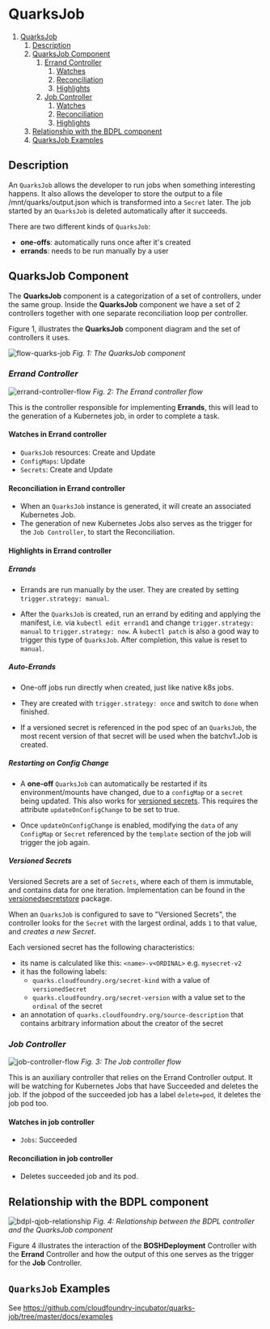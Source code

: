 # QuarksJob

1. [QuarksJob](#quarksjob)
   1. [Description](#description)
   2. [QuarksJob Component](#quarksjob-component)
      1. [Errand Controller](#errand-controller)
         1. [Watches](#watches-in-errand-controller)
         2. [Reconciliation](#reconciliation-in-errand-controller)
         3. [Highlights](#highlights-in-errand-controller)
      2. [Job Controller](#job-controller)
         1. [Watches](#watches-in-job-controller)
         2. [Reconciliation](#reconciliation-in-job-controller)
         3. [Highlights](#highlights-in-job-controller)
   3. [Relationship with the BDPL component](#relationship-with-the-bdpl-component)
   4. [QuarksJob Examples](#quarksjob-examples)

## Description

An `QuarksJob` allows the developer to run jobs when something interesting happens. It also allows the developer to store the output to a file /mnt/quarks/output.json which is transformed into a `Secret` later.
The job started by an `QuarksJob` is deleted automatically after it succeeds.

There are two different kinds of `QuarksJob`:

- **one-offs**: automatically runs once after it's created
- **errands**: needs to be run manually by a user

## QuarksJob Component

The **QuarksJob** component is a categorization of a set of controllers, under the same group. Inside the **QuarksJob** component we have a set of 2 controllers together with one separate reconciliation loop per controller.

Figure 1, illustrates the **QuarksJob** component diagram and the set of controllers it uses.

![flow-quarks-job](quarks_qjobcomponent_flow.png)
*Fig. 1: The QuarksJob component*

### **_Errand Controller_**

![errand-controller-flow](quarks_qjoberrandcontroller_flow.png)
*Fig. 2: The Errand controller flow*

This is the controller responsible for implementing **Errands**, this will lead to the generation of a Kubernetes job, in order to complete a task.

#### Watches in Errand controller

- `QuarksJob` resources: Create and Update
- `ConfigMaps`: Update
- `Secrets`: Create and Update

#### Reconciliation in Errand controller

- When an `QuarksJob` instance is generated, it will create an associated Kubernetes Job.
- The generation of new Kubernetes Jobs also serves as the trigger for the `Job Controller`, to start the Reconciliation.

#### Highlights in Errand controller

##### Errands

- Errands are run manually by the user. They are created by setting `trigger.strategy: manual`.

- After the `QuarksJob` is created, run an errand by editing and applying the
manifest, i.e. via `kubectl edit errand1` and change `trigger.strategy: manual` to `trigger.strategy: now`. A `kubectl patch` is also a good way to trigger this type of `QuarksJob`. After completion, this value is reset to `manual`.

##### Auto-Errands

- One-off jobs run directly when created, just like native k8s jobs.

- They are created with `trigger.strategy: once` and switch to `done` when
finished.

- If a versioned secret is referenced in the pod spec of an `QuarksJob`, the most recent
version of that secret will be used when the batchv1.Job is created.

##### Restarting on Config Change

- A **one-off** `QuarksJob` can
automatically be restarted if its environment/mounts have changed, due to a
`configMap` or a `secret` being updated. This also works for [versioned secrets](#versioned-secrets). This requires the attribute `updateOnConfigChange` to be set to true.

- Once `updateOnConfigChange` is enabled, modifying the `data` of any `ConfigMap` or `Secret` referenced by the `template` section of the job will trigger the job again.

##### Versioned Secrets

Versioned Secrets are a set of `Secrets`, where each of them is immutable, and contains data for one iteration. Implementation can be found in the [versionedsecretstore](https://github.com/cloudfoundry-incubator/quarks-utils/tree/master/pkg/versionedsecretstore) package.

When an `QuarksJob` is configured to save to "Versioned Secrets", the controller looks for the `Secret` with the largest ordinal, adds `1` to that value, and _creates a new Secret_.

Each versioned secret has the following characteristics:

- its name is calculated like this: `<name>-v<ORDINAL>` e.g. `mysecret-v2`
- it has the following labels:
  - `quarks.cloudfoundry.org/secret-kind` with a value of `versionedSecret`
  - `quarks.cloudfoundry.org/secret-version` with a value set to the `ordinal` of the secret
- an annotation of `quarks.cloudfoundry.org/source-description` that contains arbitrary information about the creator of the secret

### **_Job Controller_**

![job-controller-flow](quarks_qjobjobcontroller_flow.png)
*Fig. 3: The Job controller flow*

This is an auxiliary controller that relies on the Errand Controller output. It will be watching for Kubernetes Jobs that have Succeeded and deletes the job. If the jobpod of the succeeded job has a label `delete=pod`, it deletes the job pod too.

#### Watches in job controller

- `Jobs`: Succeeded

#### Reconciliation in job controller

- Deletes succeeded job and its pod.

## Relationship with the BDPL component

![bdpl-qjob-relationship](quarks_bdpl_and_qjob_flow.png)
*Fig. 4: Relationship between the BDPL controller and the QuarksJob component*

Figure 4 illustrates the interaction of the **BOSHDeployment** Controller with the **Errand** Controller and how the output of this one serves as the trigger for the **Job** Controller.

## `QuarksJob` Examples

See https://github.com/cloudfoundry-incubator/quarks-job/tree/master/docs/examples
